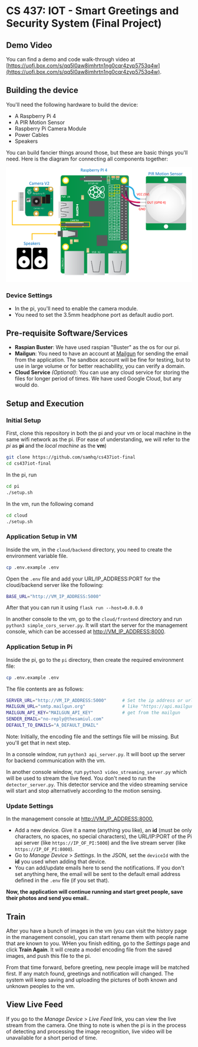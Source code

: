 # CS 437: IOT - Smart Greetings and Security System (Final Project)

## Demo Video

You can find a demo and code walk-through video at [https://uofi.box.com/s/qq5l0aw8imhrtn1ng0cqr4zyp5753q4w](https://uofi.box.com/s/qq5l0aw8imhrtn1ng0cqr4zyp5753q4w).


## Building the device

You'll need the following hardware to build the device:

- A Raspberry Pi 4
- A PIR Motion Sensor
- Raspberry Pi Camera Module
- Power Cables
- Speakers

You can build fancier things around those, but these are basic things you'll need. Here is the diagram for connecting
all components together:

![The Pinout Diagram](diagram.png "Pinout Diagram")

### Device Settings

- In the pi, you'll need to enable the camera module.
- You need to set the 3.5mm headphone port as default audio port. 

## Pre-requisite Software/Services

- **Raspian Buster**: We have used raspian "Buster" as the os for our pi.
- **Mailgun**: You need to have an account at [Mailgun](https://mailgun.com) for sending the email from the application. The sandbox account will be fine for testing, but to use in large volume or for better reachability, you can verify a domain.
- **Cloud Service** *(Optional)*: You can use any cloud service for storing the files for longer period of times. We have used Google Cloud, but any would do.

## Setup and Execution

### Initial Setup

First, clone this repository in both the pi and your vm or local machine in the same wifi network as the pi. (For ease of understanding, we will refer to the *pi* as **pi** and the *local machine* as the **vm**)

```bash
git clone https://github.com/samhq/cs437iot-final
cd cs437iot-final
```

In the pi, run

```bash
cd pi
./setup.sh
```

In the vm, run the following comand

```bash
cd cloud
./setup.sh
```

### Application Setup in VM

Inside the vm, in the `cloud/backend` directory, you need to create the environment variable file.

```bash
cp .env.example .env
```

Open the `.env` file and add your URL/IP_ADDRESS:PORT for the cloud/backend server like the following:

```bash
BASE_URL="http://VM_IP_ADDRESS:5000"
```

After that you can run it using `flask run --host=0.0.0.0`

In another console to the vm, go to the `cloud/frontend` directory and run `python3 simple_cors_server.py`. It will start the server for the management console, which can be accessed at [http://VM_IP_ADDRESS:8000](http://VM_IP_ADDRESS:8000).

### Application Setup in Pi

Inside the pi, go to the `pi` directory, then create the required environment file:

```bash
cp .env.example .env
```

The file contents are as follows:

```bash
SERVER_URL="http://VM_IP_ADDRESS:5000"      # Set the ip address or url of vm api server                 
MAILGUN_URL="smtp.mailgun.org"              # like "https://api.mailgun.net/v3/YOUR_DOMAIN_NAME/messages"
MAILGUN_API_KEY="MAILGUN_API_KEY"           # get from the mailgun
SENDER_EMAIL="no-reply@thesamiul.com"
DEFAULT_TO_EMAILS="A_DEFAULT_EMAIL"
```

Note: Initially, the encoding file and the settings file will be missing. But you'll get that in next step.

In a console window, run `python3 api_server.py`. It will boot up the server for backend communication with the vm.

In another console window, run `python3 video_streaming_server.py` which will be used to stream the live feed. You don't need to run the `detector_server.py`. This detector service and the video streaming service will start and stop alternatively according to the motion sensing.

### Update Settings

In the management console at [http://VM_IP_ADDRESS:8000](http://VM_IP_ADDRESS:8000), 

- Add a new device. Give it a name (anything you like), an **id** (must be only characters, no spaces, no special characters), the URL/IP:PORT of the Pi api server (like `https://IP_OF_PI:5000`) and the live stream server (like `https://IP_OF_PI:8000`).
- Go to *Manage Device* > *Settings*. In the JSON, set the `deviceId` with the **id** you used when adding that device.
- You can add/update emails here to send the notifications. If you don't set anything here, the email will be sent to the default email address defined in the `.env` file (if you set that).

**Now, the application will continue running and start greet people, save their photos and send you email.**.

## Train

After you have a bunch of images in the vm (you can visit the history page in the management console), you can start rename them with people name that are known to you. WHen you finish editing, go to the *Settings* page and click **Train Again**. It will create a model encoding file from the saved images, and push this file to the pi. 

From that time forward, before greeting, new people image will be matched first. If any match found, greetings and notification will changed. The system will keep saving and uploading the pictures of both known and unknown peoples to the vm.

## View Live Feed

If you go to the *Manage Device* > *Live Feed* link, you can view the live stream from the camera. One thing to note is when the pi is in the process of detecting and processing the image recognition, live video will be unavailable for a short period of time.
